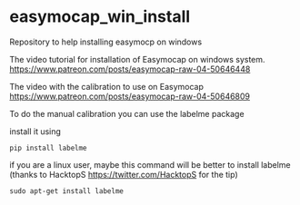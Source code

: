 # easymocap_win_install
Repository to help installing easymocp on windows

The video tutorial for installation of Easymocap on windows system.
https://www.patreon.com/posts/easymocap-raw-04-50646448

The video with the calibration to use on Easymocap
https://www.patreon.com/posts/easymocap-raw-04-50646809


To do the manual calibration you can use the labelme package

install it using 

`pip install labelme`

if you are a linux user, maybe this command will be better to install labelme (thanks to HacktopS https://twitter.com/HacktopS for the tip)

`sudo apt-get install labelme`
